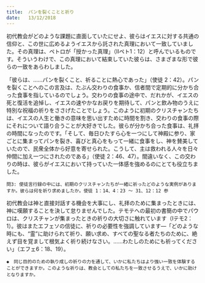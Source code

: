 ```yaml
---
title:  パンを裂くことと祈り
date:   13/12/2018
---
```


初代教会がどのような課題に直面していたにせよ、彼らはイエスに対する共通の信仰と、この世に広めるようイエスから託された真理において一致していました。その真理は、ペトロが「授かった真理」（Ⅱペト1：12）と呼んでいるものです。そういうわけで、この真理において結束していた彼らは、さまざまな形で彼らの一致をあらわしました。

「彼らは、……パンを裂くこと、祈ることに熱心であった」（使徒 2：42）。パンを裂くことへのこの言及は、たぶん交わりの食事か、信者間で定期的に分かち合った食事を指しているのでしょう。交わりの食事の途中で、だれかが、イエスの死と復活を追悼し、イエスの速やかなお戻りを期待して、パンと飲み物のうえに特別な祝福の祈りをささげたことでしょう。このように初期のクリスチャンたちは、イエスの人生と働きの意味を思い出すために時間を割き、交わりの食事の際にそれについて語り合うことが大好きでした。彼らが分かち合った食事は、礼拝の時間になったのです。「そして、毎日ひたすら心を一つにして神殿に参り、家ごとに集まってパンを裂き、喜びと真心をもって一緒に食事をし、神を賛美していたので、民衆全体から好意を寄せられた。こうして、主は救われる人々を日々仲間に加え一つにされたのである」（使徒 2：46、47）。間違いなく、この交わりの時は、彼らがイエスにおいて持っていた一体感を強めるのにとても役立ちました。

`問3: 使徒言行録の中には、初期のクリスチャンたちが一緒に祈ったどのような実例がありますか。彼らは何を祈り求めましたか。使徒 1：14、4：23 ～ 31、12：12 参`

初代教会は神と直接対話する機会を大事にし、礼拝のために集まったときには、神に嘆願することを決して怠りませんでした。テモテへの最初の書簡の中でパウロは、クリスチャンが集まったときの祈りの大切さに触れています（Ⅰテモ2：1）。彼はまたエフェソの信徒に、祈りの必要性を強調しています―「どのような時にも、“霊”に助けられて祈り、願い求め、すべての聖なる者たちのために、絶えず目を覚まして根気よく祈り続けなさい。……わたしのためにも祈ってください」（エフェ6：18、19）。

`◆　同じ目的のための執り成しの祈りの力を通して、いかに私たちはより強い一致を体験することができますか。このような祈りは、教会としての私たちを一致させるうえで、いかに助けとなりますか。`